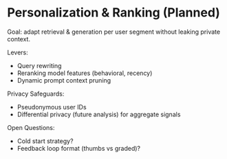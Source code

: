 # Personalization & Ranking (Planned)

Goal: adapt retrieval & generation per user segment without leaking private context.

Levers:
- Query rewriting
- Reranking model features (behavioral, recency)
- Dynamic prompt context pruning

Privacy Safeguards:
- Pseudonymous user IDs
- Differential privacy (future analysis) for aggregate signals

Open Questions:
- Cold start strategy?
- Feedback loop format (thumbs vs graded)?
